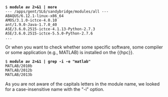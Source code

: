 <pre><code>$ <b>module av 2>&1 | more</b>
--- /apps/gent/SL6/sandybridge/modules/all ---
ABAQUS/6.12.1-linux-x86_64
AMOS/3.1.0-ictce-4.0.10
ant/1.9.0-Java-1.7.0_40
ASE/3.6.0.2515-ictce-4.1.13-Python-2.7.3
ASE/3.6.0.2515-ictce-5.5.0-Python-2.7.6
...
</code></pre>

Or when you want to check whether some specific software, some compiler or some
application (e.g., MATLAB) is installed on the {{hpc}}.

<pre><code>$ <b>module av 2>&1 | grep -i -e "matlab"</b>
MATLAB/2010b
MATLAB/2012b
MATLAB/2013b
</code></pre>

As you are not aware of the capitals letters in the module name, we looked for
a case-insensitive name with the "-i" option.
